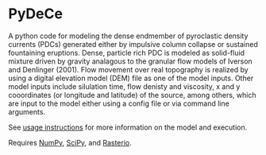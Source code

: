 # PyDeCe
A python code for modeling the dense endmember of pyroclastic density currents (PDCs) generated either by impulsive column collapse or sustained fountaining eruptions.
Dense, particle rich PDC is modeled as solid-fluid mixture driven by gravity analagous to the granular flow models of Iverson and Denlinger (2001). Flow movement over real topography is realized by using a digital elevation model (DEM) file as one of the model inputs. Other model inputs include silulation time, flow denisty and viscosity, x and y cooordinates (or longitude and latitude) of the source, among others, which are input to the model either using a config file or via command line arguments.

See [usage instructions](https://github.com/iganache/PyDeCe/wiki) for more information on the model and execution.

Requires [NumPy](https://numpy.org/doc/stable/contents.html), [SciPy](https://www.scipy.org/), and [Rasterio](https://rasterio.readthedocs.io/en/latest/).
